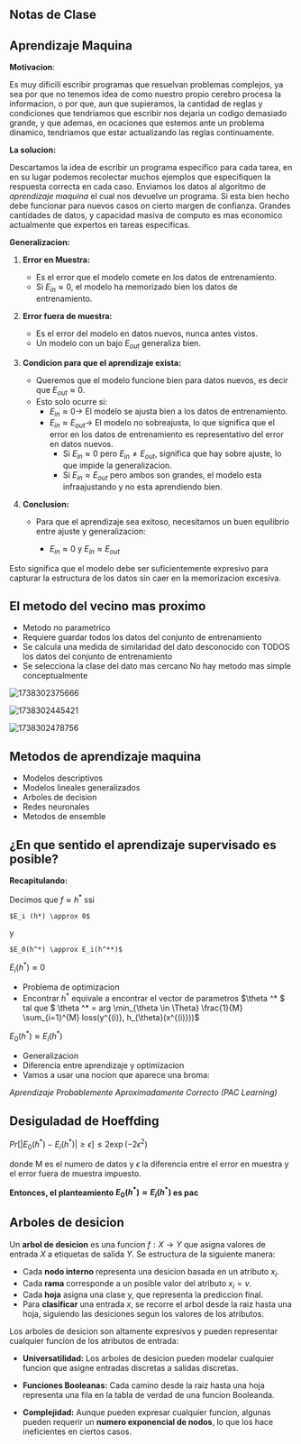 ## Notas de Clase

## Aprendizaje Maquina

**Motivacion**:

Es muy dificili escribir programas que resuelvan problemas complejos, ya sea por que no tenemos idea de como nuestro propio cerebro procesa la informacion, o por que, aun que supieramos, la cantidad de reglas y condiciones que tendriamos que escribir nos dejaria un codigo demasiado grande, y que ademas, en ocaciones que estemos ante un problema dinamico, tendriamos que estar actualizando las reglas continuamente.

**La solucion:**

Descartamos la idea de escribir un programa especifico para cada tarea, en en su lugar podemos recolectar muchos ejemplos que especifiquen la respuesta correcta en cada caso. Enviamos los datos al algoritmo de *aprendizaje maquina* el cual nos devuelve un programa. Si esta bien hecho debe funcionar para nuevos casos on cierto margen de confianza. Grandes cantidades de datos, y capacidad masiva de computo es mas economico actualmente que expertos en tareas especificas.

**Generalizacion:**

1. **Error en Muestra:**

   * Es el error que el modelo comete en los datos de entrenamiento.
   * Si $E_{in} \approx 0$, el modelo ha memorizado bien los datos de entrenamiento.
2. **Error fuera de muestra:**

   * Es el error del modelo en datos nuevos, nunca antes vistos.
   * Un modelo con un bajo $E_{out}$ generaliza bien.
3. **Condicion para que el aprendizaje exista:**

   * Queremos que el modelo funcione bien para datos nuevos, es decir que $E_{out} \approx 0$.
   * Esto solo ocurre si:
     * $E_{in} \approx 0 \rightarrow$ El modelo se ajusta bien a los datos de entrenamiento.
     * $E_{in} \approx E_{out} \rightarrow$ El modelo no sobreajusta, lo que significa que el error en los datos de entrenamiento es representativo del error en datos nuevos.
       * Si $E_{in} \approx 0$ pero $E_{in} \neq E_{out}$, significa que hay sobre ajuste, lo que impide la generalizacion.
       * Si $E_{in} \approx E_{out}$ pero ambos son grandes, el modelo esta infraajustando y no esta aprendiendo bien.
4. **Conclusion:**

   * Para que el aprendizaje sea exitoso, necesitamos un buen equilibrio entre ajuste y generalizacion:

     * $E_{in} \approx 0$ y $E_{in} \approx E_{out}$

Esto significa que el modelo debe ser suficientemente expresivo para capturar la estructura de los datos sin caer en la memorizacion excesiva.

## El metodo del vecino mas proximo

* Metodo no parametrico
* Requiere guardar todos los datos del conjunto de entrenamiento
* Se calcula una medida de similaridad del dato desconocido con TODOS los datos del conjunto de entrenamiento
* Se selecciona la clase del dato mas cercano No hay metodo mas simple conceptualmente

![1738302375666](image/Notas2_IA/1738302375666.png)

![1738302445421](image/Notas2_IA/1738302445421.png)

![1738302478756](image/Notas2_IA/1738302478756.png)

## Metodos de aprendizaje maquina

* Modelos descriptivos
* Modelos lineales generalizados
* Arboles de decision
* Redes neuronales
* Metodos de ensemble

## ¿En que sentido el aprendizaje supervisado es posible?

**Recapitulando:**

Decimos que $f \approx h^*$ ssi

    $E_i (h*) \approx 0$

y

    $E_0(h^*) \approx E_i(h^**)$

$E_i(h^*) \approx 0$

* Problema de optimizacion
* Encontrar $h^*$ equivale a encontrar el vector de parametros $\theta ^* $ tal que
  $ \theta ^* = arg \min_{\theta \in \Theta} \frac{1}{M} \sum_{i=1}^{M} loss(y^{(i)}, h_{\theta}(x^{(i)}))$

$E_0(h^*) \approx E_i(h^*)$

* Generalizacion
* Diferencia entre aprendizaje y optimizacion
* Vamos a usar una nocion que aparece una broma:

*Aprendizaje Probablemente Aproximadamente Correcto (PAC Learning)*

## Desiguladad de Hoeffding

$Pr[|E_0(h^*) - E_i(h^*)|\geq \epsilon] \leq 2 \exp(-2\epsilon ^2)$

donde M es el numero de datos y $\epsilon$ la diferencia entre el error en muestra y el error fuera de muestra impuesto.

**Entonces, el planteamiento $E_0(h^*) \approx E_i(h^*)$ es pac**

## Arboles de desicion

Un **arbol de desicion** es una funcion $f: X \rightarrow Y$ que asigna valores de entrada $X$ a etiquetas de salida $Y$. Se estructura de la siguiente manera:
* Cada **nodo interno** representa una desicion basada en un atributo $x_i$.
* Cada **rama** corresponde a un posible valor del atributo $x_i = v$.
* Cada **hoja** asigna una clase y, que representa la prediccion final.
* Para **clasificar** una entrada $x$, se recorre el arbol desde la raiz hasta una hoja, siguiendo las desiciones segun los valores de los atributos.

Los arboles de desicion son altamente expresivos y pueden representar cualquier funcion de los atributos de entrada:
* **Universatilidad:** Los arboles de desicion pueden modelar cualquier funcion que asigne entradas discretas  a salidas discretas.

* **Funciones Booleanas:** Cada camino desde la raiz hasta una hoja representa una fila en la tabla de verdad de una funcion Booleanda.

* **Complejidad:** Aunque pueden expresar cualquier funcion, algunas pueden requerir un **numero exponencial de nodos**, lo que los hace ineficientes en ciertos casos.



